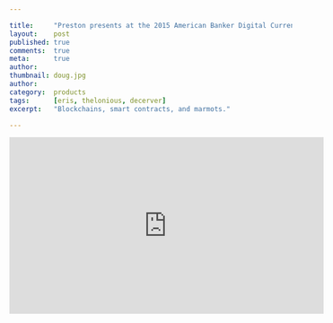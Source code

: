 ```yaml
---

title:     "Preston presents at the 2015 American Banker Digital Currencies & the Blockchain conference"
layout:    post
published: true
comments:  true
meta:      true
author:
thumbnail: doug.jpg
author:    
category:  products
tags:      [eris, thelonious, decerver]
excerpt:   "Blockchains, smart contracts, and marmots."

---
```



<iframe width="560" height="315" src="https://www.youtube.com/embed/Wd4wDnnG5uc" frameborder="0" allowfullscreen></iframe>
